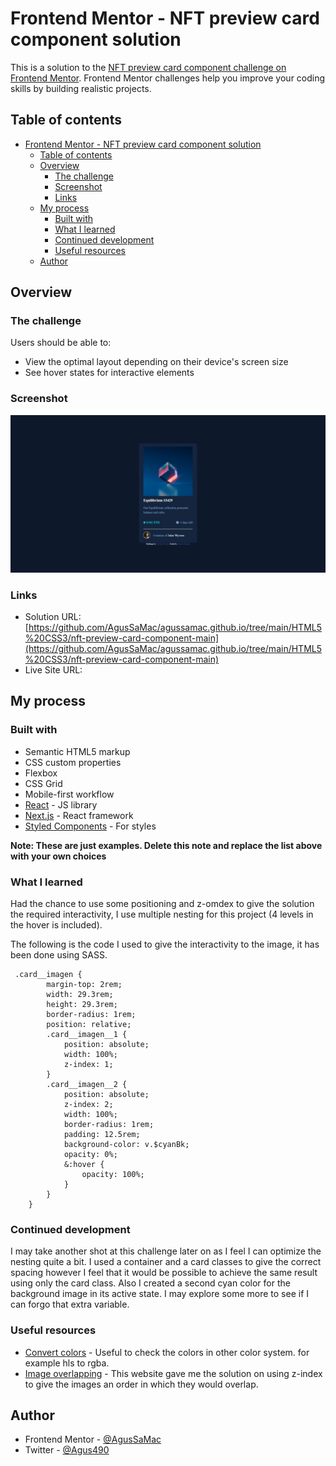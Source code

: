 # Frontend Mentor - NFT preview card component solution

This is a solution to the [NFT preview card component challenge on Frontend Mentor](https://www.frontendmentor.io/challenges/nft-preview-card-component-SbdUL_w0U). Frontend Mentor challenges help you improve your coding skills by building realistic projects. 

## Table of contents

- [Frontend Mentor - NFT preview card component solution](#frontend-mentor---nft-preview-card-component-solution)
  - [Table of contents](#table-of-contents)
  - [Overview](#overview)
    - [The challenge](#the-challenge)
    - [Screenshot](#screenshot)
    - [Links](#links)
  - [My process](#my-process)
    - [Built with](#built-with)
    - [What I learned](#what-i-learned)
    - [Continued development](#continued-development)
    - [Useful resources](#useful-resources)
  - [Author](#author)

## Overview

### The challenge

Users should be able to:

- View the optimal layout depending on their device's screen size
- See hover states for interactive elements

### Screenshot

![](./Screenshot_22_09_2022__nft-card-component.jpeg)

### Links

- Solution URL: [https://github.com/AgusSaMac/agussamac.github.io/tree/main/HTML5%20CSS3/nft-preview-card-component-main](https://github.com/AgusSaMac/agussamac.github.io/tree/main/HTML5%20CSS3/nft-preview-card-component-main)
- Live Site URL: [](https://your-live-site-url.com)

## My process

### Built with

- Semantic HTML5 markup
- CSS custom properties
- Flexbox
- CSS Grid
- Mobile-first workflow
- [React](https://reactjs.org/) - JS library
- [Next.js](https://nextjs.org/) - React framework
- [Styled Components](https://styled-components.com/) - For styles

**Note: These are just examples. Delete this note and replace the list above with your own choices**

### What I learned

Had the chance to use some positioning and z-omdex to give the solution the required interactivity, I use multiple nesting for this project (4 levels in the hover is included).

The following is the code I used to give the interactivity to the image, it has been done using SASS.

```
 .card__imagen {
        margin-top: 2rem;
        width: 29.3rem;
        height: 29.3rem;
        border-radius: 1rem;
        position: relative;
        .card__imagen__1 {
            position: absolute;
            width: 100%;
            z-index: 1;
        }
        .card__imagen__2 {
            position: absolute;
            z-index: 2;
            width: 100%;
            border-radius: 1rem;
            padding: 12.5rem;
            background-color: v.$cyanBk;
            opacity: 0%;
            &:hover {
                opacity: 100%;
            }
        }
    }
```

### Continued development

I may take another shot at this challenge later on as I feel I can optimize the nesting quite a bit. I used a container and a card classes to give the correct spacing however I feel that it would be possible to achieve the same result using only the card class.
Also I created a second cyan color for the background image in its active state. I may explore some more to see if I can forgo that extra variable.

### Useful resources

- [Convert colors](https://htmlcolors.com/hsl-to-rgb) - Useful to check the colors in other color system. for example hls to rgba.
- [Image overlapping](https://programmersportal.com/how-to-overlap-images-using-css/#:~:text=To%20overlap%20images%20in%20CSS,set%20its%20position%20to%20relative%20.) - This website gave me the solution on using z-index to give the images an order in which they would overlap.

## Author

- Frontend Mentor - [@AgusSaMac](https://www.frontendmentor.io/profile/AgusSaMac)
- Twitter - [@Agus490](https://www.twitter.com/agus490)